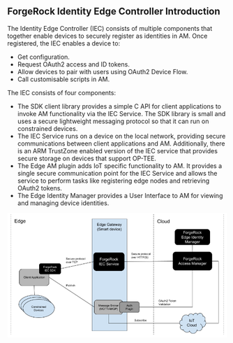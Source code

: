 ## ForgeRock Identity Edge Controller Introduction

The Identity Edge Controller (IEC) consists of multiple components that together enable devices to securely register as identities in AM. Once registered, the IEC enables a device to:

* Get configuration.
* Request OAuth2 access and ID tokens.
* Allow devices to pair with users using OAuth2 Device Flow.
* Call customisable scripts in AM.

The IEC consists of four components:

* The SDK client library provides a simple C API for client applications to invoke AM functionality via the IEC Service. The SDK library is small and uses a secure lightweight messaging protocol so that it can run on constrained devices.
* The IEC Service runs on a device on the local network, providing secure communications between client applications and AM. Additionally, there is an ARM TrustZone enabled version of the IEC service that provides secure storage on devices that support OP-TEE.
* The Edge AM plugin adds IoT specific functionality to AM. It provides a single secure communication point for the IEC Service and allows the service to perform tasks like registering edge nodes and retrieving OAuth2 tokens.
* The Edge Identity Manager provides a User Interface to AM for viewing and managing device identities.

![IEC components](images/IEC-Components-V1.0.0.png "IEC Components")